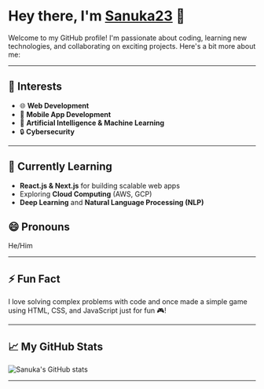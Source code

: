 # Hey there, I'm [Sanuka23](https://github.com/Sanuka23) 👋


Welcome to my GitHub profile! I'm passionate about coding, learning new technologies, and collaborating on exciting projects. Here's a bit more about me:

---

## 👀 Interests

- 🌐 **Web Development**
- 📱 **Mobile App Development**
- 🤖 **Artificial Intelligence & Machine Learning**
- 🔒 **Cybersecurity**

---

## 🌱 Currently Learning

- **React.js & Next.js** for building scalable web apps
- Exploring **Cloud Computing** (AWS, GCP)
- **Deep Learning** and **Natural Language Processing (NLP)**


## 😄 Pronouns

He/Him

---

## ⚡ Fun Fact

I love solving complex problems with code and once made a simple game using HTML, CSS, and JavaScript just for fun 🎮!

---

## 📈 My GitHub Stats

![Sanuka's GitHub stats](https://github-readme-stats.vercel.app/api?username=Sanuka23&show_icons=true&hide_title=true&count_private=true&hide=prs&theme=radical)

---

<!--
Sanuka23/Sanuka23 is a ✨ special ✨ repository because its README.md (this file) appears on your GitHub profile.
Feel free to customize it further as you like!
-->
